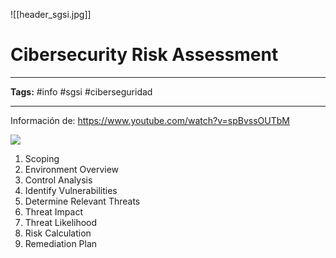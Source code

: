 ![[header_sgsi.jpg]]
# Cibersecurity Risk Assessment

---
**Tags:** #info #sgsi #ciberseguridad 

---
Información de: https://www.youtube.com/watch?v=spBvssOUTbM

![](https://www.youtube.com/watch?v=spBvssOUTbM)


1. Scoping
2. Environment Overview
3. Control Analysis
4. Identify Vulnerabilities
5. Determine Relevant Threats
6. Threat Impact
7. Threat Likelihood
8. Risk Calculation
9. Remediation Plan


